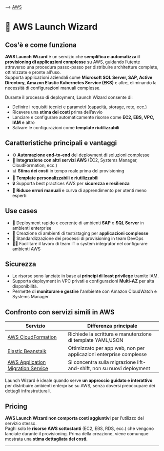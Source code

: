 --> [AWS](AWS.md)
# 🚀 AWS Launch Wizard

## Cos'è e come funziona

**AWS Launch Wizard** è un servizio che **semplifica e automatizza il provisioning di applicazioni complesse** su AWS, guidando l’utente attraverso una procedura passo-passo per distribuire architetture complete, ottimizzate e pronte all'uso.  
Supporta applicazioni aziendali come **Microsoft SQL Server, SAP, Active Directory, Amazon Elastic Kubernetes Service (EKS)** e altre, eliminando la necessità di configurazioni manuali complesse.

Durante il processo di deployment, Launch Wizard consente di:
- Definire i requisiti tecnici e parametri (capacità, storage, rete, ecc.)
- Ricevere una **stima dei costi** prima dell’avvio
- Lanciare e configurare automaticamente risorse come **EC2, EBS, VPC, IAM** e altro
- Salvare le configurazioni come **template riutilizzabili**

## Caratteristiche principali e vantaggi

- ⚙️ **Automazione end-to-end** del deployment di soluzioni complesse
- 🧩 **Integrazione con altri servizi AWS** (EC2, Systems Manager, CloudFormation, ecc.)
- 📊 **Stima dei costi** in tempo reale prima del provisioning
- 🔄 **Template personalizzabili e riutilizzabili**
- 🔒 Supporta best practices AWS per **sicurezza e resilienza**
- 🧠 **Riduce errori manuali** e curva di apprendimento per utenti meno esperti

## Use cases

- 🏢 Deployment rapido e coerente di ambienti **SAP** o **SQL Server** in ambienti enterprise
- 🧪 Creazione di ambienti di test/staging per **applicazioni complesse**
- 🧱 Standardizzazione dei processi di provisioning in team DevOps
- 🧑‍💼 Facilitare il lavoro di team IT o system integrator nel configurare ambienti AWS

## Sicurezza

- Le risorse sono lanciate in base ai **principi di least privilege** tramite IAM.
- Supporta deployment in VPC privati e configurazioni **Multi-AZ** per alta disponibilità.
- Permette di **monitorare e gestire** l'ambiente con Amazon CloudWatch e Systems Manager.

## Confronto con servizi simili in AWS

| Servizio                      | Differenza principale                                   |
|------------------------------|----------------------------------------------------------|
| [AWS CloudFormation](AWS-CloudFormation.md)         | Richiede la scrittura e manutenzione di template YAML/JSON |
| [Elastic Beanstalk](AWS-Elastic-Beanstalk.md)           | Ottimizzato per app web, non per applicazioni enterprise complesse |
| [AWS Application Migration Service](AWS-Application-Migration-Service.md) | Si concentra sulla migrazione lift-and-shift, non su nuovi deployment |

Launch Wizard è ideale quando serve **un approccio guidato e interattivo** per distribuire ambienti enterprise su AWS, senza doversi preoccupare dei dettagli infrastrutturali.

## Pricing

**AWS Launch Wizard non comporta costi aggiuntivi** per l'utilizzo del servizio stesso.  
Paghi solo le **risorse AWS sottostanti** (EC2, EBS, RDS, ecc.) che vengono lanciate durante il provisioning. Prima della creazione, viene comunque mostrata una **stima dettagliata dei costi**.

---
